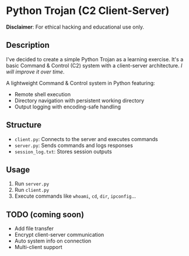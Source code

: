 # Python Trojan (C2 Client-Server)

**Disclaimer**: For ethical hacking and educational use only.

## Description
I've decided to create a simple Python Trojan as a learning exercise. 
It's a basic Command & Control (C2) system with a client-server architecture.
*I will improve it over time*.

A lightweight Command & Control system in Python featuring:
- Remote shell execution
- Directory navigation with persistent working directory
- Output logging with encoding-safe handling

## Structure
- `client.py`: Connects to the server and executes commands
- `server.py`: Sends commands and logs responses
- `session_log.txt`: Stores session outputs

## Usage
1. Run `server.py`
2. Run `client.py`
3. Execute commands like `whoami`, `cd`, `dir`, `ipconfig`...

## TODO (coming soon)
- Add file transfer
- Encrypt client-server communication
- Auto system info on connection
- Multi-client support